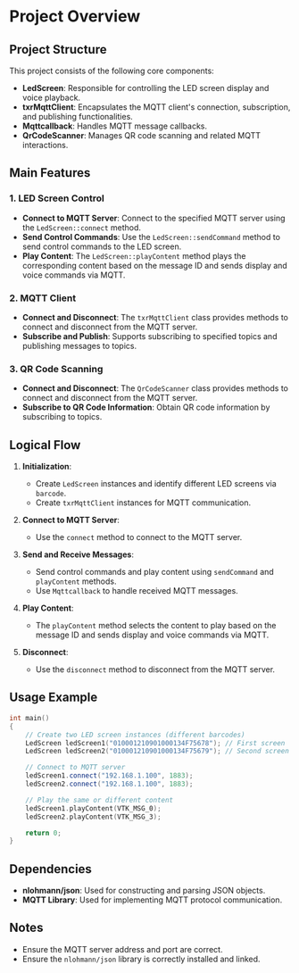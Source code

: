 # Project Overview

## Project Structure

This project consists of the following core components:

- **LedScreen**: Responsible for controlling the LED screen display and voice playback.
- **txrMqttClient**: Encapsulates the MQTT client's connection, subscription, and publishing functionalities.
- **Mqttcallback**: Handles MQTT message callbacks.
- **QrCodeScanner**: Manages QR code scanning and related MQTT interactions.

## Main Features

### 1. LED Screen Control

- **Connect to MQTT Server**: Connect to the specified MQTT server using the `LedScreen::connect` method.
- **Send Control Commands**: Use the `LedScreen::sendCommand` method to send control commands to the LED screen.
- **Play Content**: The `LedScreen::playContent` method plays the corresponding content based on the message ID and sends display and voice commands via MQTT.

### 2. MQTT Client

- **Connect and Disconnect**: The `txrMqttClient` class provides methods to connect and disconnect from the MQTT server.
- **Subscribe and Publish**: Supports subscribing to specified topics and publishing messages to topics.

### 3. QR Code Scanning

- **Connect and Disconnect**: The `QrCodeScanner` class provides methods to connect and disconnect from the MQTT server.
- **Subscribe to QR Code Information**: Obtain QR code information by subscribing to topics.

## Logical Flow

1. **Initialization**:
   - Create `LedScreen` instances and identify different LED screens via `barcode`.
   - Create `txrMqttClient` instances for MQTT communication.

2. **Connect to MQTT Server**:
   - Use the `connect` method to connect to the MQTT server.

3. **Send and Receive Messages**:
   - Send control commands and play content using `sendCommand` and `playContent` methods.
   - Use `Mqttcallback` to handle received MQTT messages.

4. **Play Content**:
   - The `playContent` method selects the content to play based on the message ID and sends display and voice commands via MQTT.

5. **Disconnect**:
   - Use the `disconnect` method to disconnect from the MQTT server.

## Usage Example

```cpp
int main()
{
    // Create two LED screen instances (different barcodes)
    LedScreen ledScreen1("010001210901000134F75678"); // First screen
    LedScreen ledScreen2("010001210901000134F75679"); // Second screen

    // Connect to MQTT server
    ledScreen1.connect("192.168.1.100", 1883);
    ledScreen2.connect("192.168.1.100", 1883);

    // Play the same or different content
    ledScreen1.playContent(VTK_MSG_0);
    ledScreen2.playContent(VTK_MSG_3);

    return 0;
}
```

## Dependencies

- **nlohmann/json**: Used for constructing and parsing JSON objects.
- **MQTT Library**: Used for implementing MQTT protocol communication.

## Notes

- Ensure the MQTT server address and port are correct.
- Ensure the `nlohmann/json` library is correctly installed and linked.
